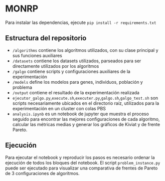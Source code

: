 # MONRP
 
Para instalar las dependencias, ejecute ```pip install -r requirements.txt```

## Estructura del repositorio

- ```/algorithms``` contiene los algoritmos utilizados, con su clase principal y sus funciones auxiliares
- ```/datasets``` contiene los datasets utilizados, parseados para ser directamente utilizados por los algoritmos
- ```/galgo``` contiene scripts y configuraciones auxiliares de la experimentación
- ```/models``` define los modelos para genes, individuos, población y problema
- ```/output``` contiene el resultado de la experimentación realizada
- ```ejecutor_galgo.py```,```execute.sh```,```executer.py```,```galgo.sh```,```galgo_test.sh``` son scripts necesariamente ubicados en el directorio raíz, utilizados para la experimentación en un cluster con colas PBS 
- ```analysis.ipynb``` es un notebook de jupyter que muestra el proceso seguido para encontrar las mejores configuraciones de cada algoritmo, calcular las métricas medias y generar los gráficos de Kiviat y de frente Pareto.

## Ejecución
Para ejecutar el notebook y reproducir los pasos es necesario ordenar la ejecución de todos los bloques del notebook.
El script ```problem_instance.py``` puede ser ejecutado para visualizar una comparativa de frentes de Pareto de 3 configuraciones de algoritmos.
